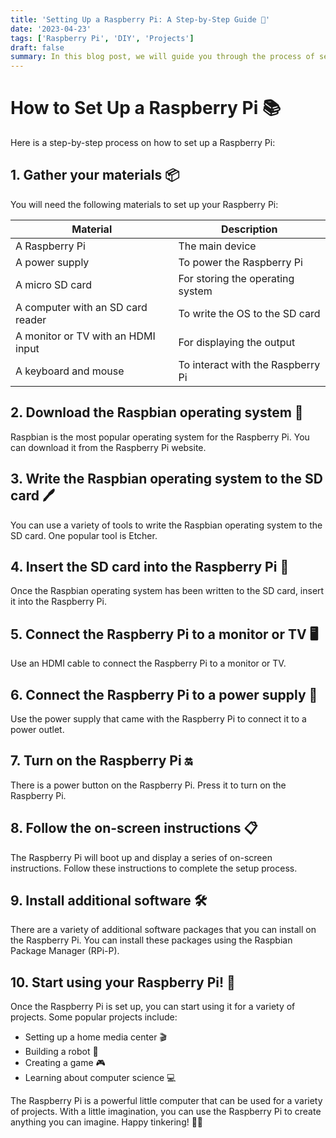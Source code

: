 ```yaml
---
title: 'Setting Up a Raspberry Pi: A Step-by-Step Guide 🤖'
date: '2023-04-23'
tags: ['Raspberry Pi', 'DIY', 'Projects']
draft: false
summary: In this blog post, we will guide you through the process of setting up a Raspberry Pi, from gathering the necessary materials to installing the Raspbian operating system and configuring your Raspberry Pi for a variety of projects. 🚀
---
```


# How to Set Up a Raspberry Pi 📚

Here is a step-by-step process on how to set up a Raspberry Pi:

## 1. Gather your materials 📦

You will need the following materials to set up your Raspberry Pi:

| Material                           | Description                       |
| ---------------------------------- | --------------------------------- |
| A Raspberry Pi                     | The main device                   |
| A power supply                     | To power the Raspberry Pi         |
| A micro SD card                    | For storing the operating system  |
| A computer with an SD card reader  | To write the OS to the SD card    |
| A monitor or TV with an HDMI input | For displaying the output         |
| A keyboard and mouse               | To interact with the Raspberry Pi |

## 2. Download the Raspbian operating system 💾

Raspbian is the most popular operating system for the Raspberry Pi. You can download it from the Raspberry Pi website.

## 3. Write the Raspbian operating system to the SD card 🖊️

You can use a variety of tools to write the Raspbian operating system to the SD card. One popular tool is Etcher.

## 4. Insert the SD card into the Raspberry Pi 🎴

Once the Raspbian operating system has been written to the SD card, insert it into the Raspberry Pi.

## 5. Connect the Raspberry Pi to a monitor or TV 🖥️

Use an HDMI cable to connect the Raspberry Pi to a monitor or TV.

## 6. Connect the Raspberry Pi to a power supply 🔌

Use the power supply that came with the Raspberry Pi to connect it to a power outlet.

## 7. Turn on the Raspberry Pi 🔛

There is a power button on the Raspberry Pi. Press it to turn on the Raspberry Pi.

## 8. Follow the on-screen instructions 📋

The Raspberry Pi will boot up and display a series of on-screen instructions. Follow these instructions to complete the setup process.

## 9. Install additional software 🛠️

There are a variety of additional software packages that you can install on the Raspberry Pi. You can install these packages using the Raspbian Package Manager (RPi-P).

## 10. Start using your Raspberry Pi! 🎉

Once the Raspberry Pi is set up, you can start using it for a variety of projects. Some popular projects include:

- Setting up a home media center 🎬
- Building a robot 🤖
- Creating a game 🎮
- Learning about computer science 💻

The Raspberry Pi is a powerful little computer that can be used for a variety of projects. With a little imagination, you can use the Raspberry Pi to create anything you can imagine. Happy tinkering! 🚀😄
